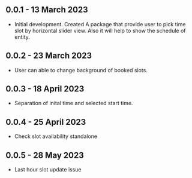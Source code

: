 ## 0.0.1 - 13 March 2023

* Initial development. Created A package that provide user to pick time slot by horizontal slider view. Also it will help to show the schedule of entity.

## 0.0.2 - 23 March 2023

* User can able to change background of booked slots.

## 0.0.3 - 18 April 2023

* Separation of inital time and selected start time.

## 0.0.4 - 25 April 2023

* Check slot availability standalone

## 0.0.5 - 28 May 2023

* Last hour slot update issue